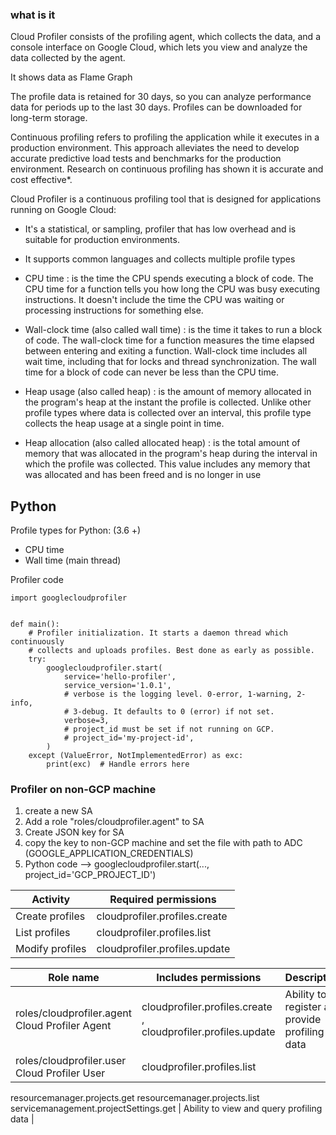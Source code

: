
### what is it

Cloud Profiler consists of the profiling agent, which collects the data, and a console interface on Google Cloud, which lets you view and analyze the data collected by the agent.

It shows data as Flame Graph

The profile data is retained for 30 days, so you can analyze performance data for periods up to the last 30 days. Profiles can be downloaded for long-term storage.

Continuous profiling refers to profiling the application while it executes in a production environment. This approach alleviates the need to develop accurate predictive load tests and benchmarks for the production environment. Research on continuous profiling has shown it is accurate and cost effective*.

Cloud Profiler is a continuous profiling tool that is designed for applications running on Google Cloud:

* It's a statistical, or sampling, profiler that has low overhead and is suitable for production environments.
* It supports common languages and collects multiple profile types


* CPU time : is the time the CPU spends executing a block of code. The CPU time for a function tells you how long the CPU was busy executing instructions. It doesn't include the time the CPU was waiting or processing instructions for something else.
* Wall-clock time (also called wall time) : is the time it takes to run a block of code. The wall-clock time for a function measures the time elapsed between entering and exiting a function. Wall-clock time includes all wait time, including that for locks and thread synchronization. The wall time for a block of code can never be less than the CPU time.

* Heap usage (also called heap) : is the amount of memory allocated in the program's heap at the instant the profile is collected. Unlike other profile types where data is collected over an interval, this profile type collects the heap usage at a single point in time.
* Heap allocation (also called allocated heap) : is the total amount of memory that was allocated in the program's heap during the interval in which the profile was collected. This value includes any memory that was allocated and has been freed and is no longer in use

## Python

Profile types for Python: (3.6 +)

* CPU time
* Wall time (main thread)

Profiler code
```
import googlecloudprofiler


def main():
    # Profiler initialization. It starts a daemon thread which continuously
    # collects and uploads profiles. Best done as early as possible.
    try:
        googlecloudprofiler.start(
            service='hello-profiler',
            service_version='1.0.1',
            # verbose is the logging level. 0-error, 1-warning, 2-info,
            # 3-debug. It defaults to 0 (error) if not set.
            verbose=3,
            # project_id must be set if not running on GCP.
            # project_id='my-project-id',
        )
    except (ValueError, NotImplementedError) as exc:
        print(exc)  # Handle errors here
```

### Profiler on non-GCP machine

1. create a new SA
2. Add a role "roles/cloudprofiler.agent" to SA
3. Create JSON key for SA
4. copy the key to non-GCP machine and set the file with path to ADC (GOOGLE_APPLICATION_CREDENTIALS)
5. Python code --> googlecloudprofiler.start(..., project_id='GCP_PROJECT_ID')



| Activity |	Required permissions |
| --- | --- |
| Create profiles |	cloudprofiler.profiles.create |
| List profiles | 	cloudprofiler.profiles.list |
| Modify profiles | 	cloudprofiler.profiles.update |



| Role name |	Includes permissions |	Description | 
| --- | --- | --- | 
| roles/cloudprofiler.agent Cloud Profiler Agent | cloudprofiler.profiles.create , cloudprofiler.profiles.update | 	Ability to register and provide profiling data |
| roles/cloudprofiler.user Cloud Profiler User | cloudprofiler.profiles.list
resourcemanager.projects.get
resourcemanager.projects.list
servicemanagement.projectSettings.get | Ability to view and query profiling data | 